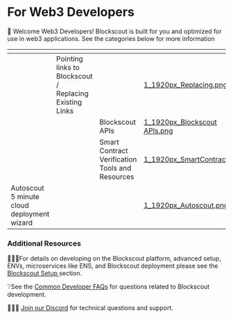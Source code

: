 # For Web3 Developers

👋 Welcome Web3 Developers! Blockscout is built for you and optimized for use in web3 applications. See the categories below for more information

<table data-view="cards"><thead><tr><th></th><th></th><th></th><th data-hidden data-card-cover data-type="files"></th><th data-hidden data-card-target data-type="content-ref"></th></tr></thead><tbody><tr><td></td><td>Pointing links to Blockscout / Replacing Existing Links</td><td></td><td><a href="../.gitbook/assets/1_1920px_Replacing.png">1_1920px_Replacing.png</a></td><td><a href="replace-links.md">replace-links.md</a></td></tr><tr><td></td><td></td><td>Blockscout APIs</td><td><a href="../.gitbook/assets/1_1920px_Blockscout APIs.png">1_1920px_Blockscout APIs.png</a></td><td><a href="apis/">apis</a></td></tr><tr><td></td><td></td><td>Smart Contract Verification Tools and Resources</td><td><a href="../.gitbook/assets/1_1920px_SmartContract.png">1_1920px_SmartContract.png</a></td><td><a href="verification/">verification</a></td></tr><tr><td>Autoscout 5 minute cloud deployment wizard</td><td></td><td></td><td><a href="../.gitbook/assets/1_1920px_Autoscout.png">1_1920px_Autoscout.png</a></td><td><a href="autoscout.md">autoscout.md</a></td></tr></tbody></table>

### Additional Resources

🏃🏻‍♂️For details on developing on the Blockscout platform, advanced setup, ENVs, microservices like ENS, and Blockscout deployment please see the [Blockscout Setup ](../setup/information-and-settings/)section.

&#x20;❔See the [Common Developer FAQs](../faqs/developer-faqs.md) for questions related to Blockscout development.

&#x20;🙋🏽‍♀️ [Join our Discord](https://discord.gg/blockscout) for technical questions and support.

